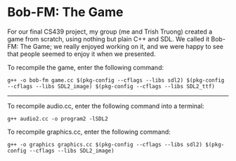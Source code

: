 # Bob-FM: The Game
For our final CS439 project, my group (me and Trish Truong) created a game from scratch, using nothing but plain C++ and SDL. We called it Bob-FM: The Game; we really enjoyed working on it, and we were happy to see that people seemed to enjoy it when we presented.

To recompile the game, enter the following command:
```
g++ -o bob-fm game.cc $(pkg-config --cflags --libs sdl2) $(pkg-config --cflags --libs SDL2_image) $(pkg-config --cflags --libs SDL2_ttf)
```
-----------
To recompile audio.cc, enter the following command into a terminal:
```
g++ audio2.cc -o program2 -lSDL2
```
To recompile graphics.cc, enter the following command:
```
g++ -o graphics graphics.cc $(pkg-config --cflags --libs sdl2) $(pkg-config --cflags --libs SDL2_image)
```
